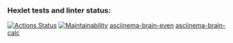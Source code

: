 ### Hexlet tests and linter status:

[![Actions Status](https://github.com/TorTicc/frontend-project-44/actions/workflows/hexlet-check.yml/badge.svg)](https://github.com/TorTicc/frontend-project-44/actions)
[![Maintainability](https://api.codeclimate.com/v1/badges/6e750ebc5f7445339ae6/maintainability)](https://codeclimate.com/github/TorTicc/frontend-project-44/maintainability)
[asciinema-brain-even](https://asciinema.org/a/nmodVBgHS4cmw4WNclVvqV5k8)
[asciinema-brain-calc](https://asciinema.org/a/9MI9K47mo0fNaxOsNM3Er9hUq)
